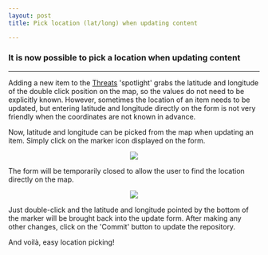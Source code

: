```yaml
---
layout: post
title: Pick location (lat/long) when updating content

---
```

### It is now possible to pick a location when updating content

---

Adding a new item to the [Threats](https://oregonhowl.org/?view=wthreats) 'spotlight' grabs the latitude and longitude of the double click position on the map, so the values do not need to be explicitly known. However, sometimes the location of an item needs to be updated, but entering latitude and longitude directly on the form is not very friendly when the coordinates are not known in advance.

Now, latitude and longitude can be picked from the map when updating an item. Simply click on the marker icon displayed on the form.

<p align="center">
	<img src="{{site.baseurl}}/images/posts/2017-10-22/update-form-pick-icon.png"/>
</p>

The form will be temporarily closed to allow the user to find the location directly on the map. 

<p align="center">
	<img src="{{site.baseurl}}/images/posts/2017-10-22/pick-location.png"/>
</p>

Just double-click and the latitude and longitude pointed by the bottom of the marker will be brought back into the update form. After making any other changes, click on the 'Commit' button to update the repository.

And voilà, easy location picking!

